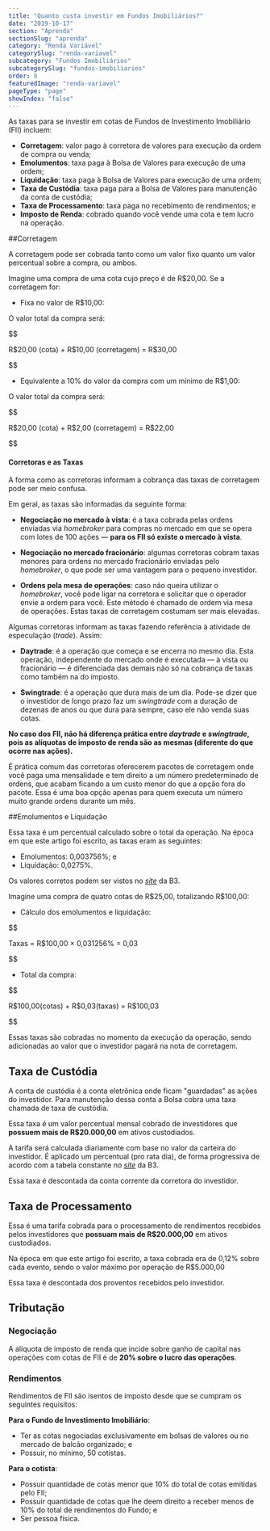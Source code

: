 ```yaml
---
title: "Quanto custa investir em Fundos Imobiliários?"
date: "2019-10-17"
section: "Aprenda"
sectionSlug: "aprenda"
category: "Renda Variável"
categorySlug: "renda-variavel"
subcategory: "Fundos Imobiliários"
subcategorySlug: "fundos-imobiliarios"
order: 8
featuredImage: "renda-variavel"
pageType: "page"
showIndex: "false"
---
```



As taxas para se investir em cotas de Fundos de Investimento Imobiliário (FII) incluem:

- **Corretagem**: valor pago à corretora de valores para execução da ordem de compra ou venda;
- **Emolumentos**: taxa paga à Bolsa de Valores para execução de uma ordem;
- **Liquidação**: taxa paga à Bolsa de Valores para execução de uma ordem;
- **Taxa de Custódia**: taxa paga para a Bolsa de Valores para manutenção da conta de custódia;
- **Taxa de Processamento**: taxa paga no recebimento de rendimentos; e
- **Imposto de Renda**: cobrado quando você vende uma cota e tem lucro na operação.

##Corretagem

A corretagem pode ser cobrada tanto como um valor fixo quanto um valor percentual sobre a compra, ou ambos.

Imagine uma compra de uma cota cujo preço é de R$20,00. Se a corretagem for:

- Fixa no valor de R$10,00:

O valor total da compra será: 

$$

 R\$20,00 (cota) + R\$10,00 (corretagem) = R\$30,00
 
$$

- Equivalente a 10% do valor da compra com um mínimo de R\$1,00:

O valor total da compra será:

$$

R\$20,00 (cota) + R\$2,00 (corretagem) = R\$22,00
 
$$

<div class="borderBox">

<h4>Corretoras e as Taxas</h4>

A forma como as corretoras informam a cobrança das taxas de corretagem pode ser meio confusa.

Em geral, as taxas são informadas da seguinte forma:

- **Negociação no mercado à vista**: é a taxa cobrada pelas ordens enviadas via *homebroker* para compras no mercado em que se opera com lotes de 100 ações — **para os FII só existe o mercado à vista**.

- **Negociação no mercado fracionário**: algumas corretoras cobram taxas menores para ordens no mercado fracionário enviadas pelo *homebroker*, o que pode ser uma vantagem para o pequeno investidor.

- **Ordens pela mesa de operações**: caso não queira utilizar o *homebroker*, você pode ligar na corretora e solicitar que o operador envie a ordem para você. Este método é chamado de ordem via mesa de operações. Estas taxas de corretagem costumam ser mais elevadas.

Algumas corretoras informam as taxas fazendo referência à atividade de especulação (*trade*). Assim:

- **Daytrade**: é a operação que começa e se encerra no mesmo dia. Esta operação, independente do mercado onde é executada — à vista ou fracionário — é diferenciada das demais não só na cobrança de taxas como também na do imposto.

- **Swingtrade**: é a operação que dura mais de um dia. Pode-se dizer que o investidor de longo prazo faz um *swingtrade* com a duração de dezenas de anos ou que dura para sempre, caso ele não venda suas cotas.

**No caso dos FII, não há diferença prática entre *daytrade* e *swingtrade*, pois as alíquotas de imposto de renda são as mesmas (diferente do que ocorre nas ações).**

É prática comum das corretoras oferecerem pacotes de corretagem onde você paga uma mensalidade e tem direito a um número predeterminado de ordens, que acabam ficando a um custo menor do que a opção fora do pacote. Essa é uma boa opção apenas para quem executa um número muito grande ordens durante um mês.


</div>

##Emolumentos e Liquidação

Essa taxa é um percentual calculado sobre o total da operação. Na época em que este artigo foi escrito, as taxas eram as seguintes:

- Emolumentos: 0,003756%; e
- Liquidação: 0,0275%.

Os valores corretos podem ser vistos no [*site*](http://www.b3.com.br/pt_br/produtos-e-servicos/tarifas/listados-a-vista-e-derivativos/renda-variavel/tarifas-de-acoes-e-fundos-de-investimento/a-vista/) da B3.

Imagine uma compra de quatro cotas de R\$25,00, totalizando R\$100,00:

- Cálculo dos emolumentos e liquidação:

$$

Taxas = R\$100,00 × 0,031256\% = 0,03

$$

- Total da compra:

$$

R\$100,00(cotas) + R\$0,03(taxas) = R\$100,03

$$

Essas taxas são cobradas no momento da execução da operação, sendo adicionadas ao valor que o investidor pagará na nota de corretagem.

## Taxa de Custódia

A conta de custódia é a conta eletrônica onde ficam "guardadas" as ações do investidor. Para manutenção dessa conta a Bolsa cobra uma taxa chamada de taxa de custódia.

Essa taxa é um valor percentual mensal cobrado de investidores que **possuem mais de R$20.000,00** em ativos custodiados.

A tarifa será calculada diariamente com base no valor da carteira do investidor. É aplicado um percentual (pro rata dia), de forma progressiva de acordo com a tabela constante no [*site*](http://www.b3.com.br/pt_br/produtos-e-servicos/tarifas/servicos-da-central-depositaria/tarifas-de-servicos-de-custodia/) da B3.

Essa taxa é descontada da conta corrente da corretora do investidor.

## Taxa de Processamento

Essa é uma tarifa cobrada para o processamento de rendimentos recebidos pelos investidores que **possuam mais de R$20.000,00** em ativos custodiados.

Na época em que este artigo foi escrito, a taxa cobrada era de 0,12% sobre cada evento, sendo o valor máximo por operação de R\$5.000,00

Essa taxa é descontada dos proventos recebidos pelo investidor.



## Tributação

### Negociação

A alíquota de imposto de renda que incide sobre ganho de capital nas operações com cotas de FII é de **20% sobre o lucro das operações**.

### Rendimentos

Rendimentos de FII são isentos de imposto desde que se cumpram os seguintes requisitos:

**Para o Fundo de Investimento Imobiliário**:

- Ter as cotas negociadas exclusivamente em bolsas de valores ou no mercado de balcão organizado; e
- Possuir, no mínimo, 50 cotistas.

**Para o cotista**:

- Possuir quantidade de cotas menor que 10% do total de cotas emitidas pelo FII;
- Possuir quantidade de cotas que lhe deem direito a receber menos de 10% do total de rendimentos do Fundo; e
- Ser pessoa física.
